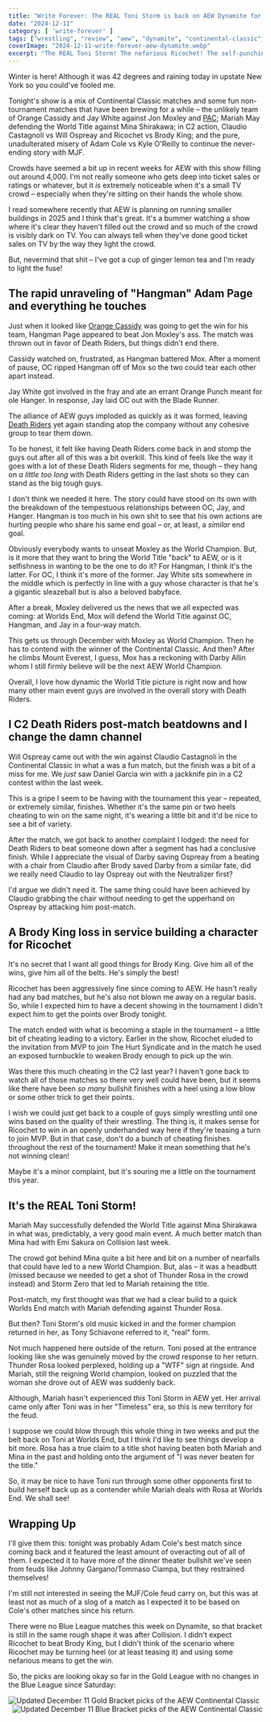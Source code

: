 ```yaml
---
title: "Write Forever: The REAL Toni Storm is back on AEW Dynamite for December 11"
date: "2024-12-11"
category: [ 'write-forever' ]
tags: ["wrestling", "review", "aew", "dynamite", "continental-classic", "continental-classic-2024"]
coverImage: "2024-12-11-write-forever-aew-dynamite.webp"
excerpt: "The REAL Toni Storm! The nefarious Ricochet! The self-punching Darby Allin! AEW Dynamite had it all!"
---
```


Winter is here! Although it was 42 degrees and raining today in upstate New York so you could've fooled me.

Tonight's show is a mix of Continental Classic matches and some fun non-tournament matches that have been brewing for a while – the unlikely team of Orange Cassidy and Jay White against Jon Moxley and [PAC](/posts/2024-12-04-write-forever-aew-dynamite); Mariah May defending the World Title against Mina Shirakawa; in C2 action, Claudio Castagnoli vs Will Ospreay and Ricochet vs Brody King; and the pure, unadulterated misery of Adam Cole vs Kyle O'Reilly to continue the never-ending story with MJF.

Crowds have seemed a bit up in recent weeks for AEW with this show filling out around 4,000. I'm not really someone who gets deep into ticket sales or ratings or whatever, but it _is_ extremely noticeable when it's a small TV crowd – especially when they're sitting on their hands the whole show.

I read somewhere recently that AEW is planning on running smaller buildings in 2025 and I think that's great. It's a bummer watching a show where it's clear they haven't filled out the crowd and so much of the crowd is visibly dark on TV. You can always tell when they've done good ticket sales on TV by the way they light the crowd.

But, nevermind that shit – I've got a cup of ginger lemon tea and I'm ready to light the fuse!

## The rapid unraveling of "Hangman" Adam Page and everything he touches

Just when it looked like [Orange Cassidy](/posts/2023-09-03-write-forever-aew-all-out) was going to get the win for his team, Hangman Page appeared to beat Jon Moxley's ass. The match was thrown out in favor of Death Riders, but things didn't end there.

Cassidy watched on, frustrated, as Hangman battered Mox. After a moment of pause, OC ripped Hangman off of Mox so the two could tear each other apart instead.

Jay White got involved in the fray and ate an errant Orange Punch meant for ole Hanger. In response, Jay laid OC out with the Blade Runner.

The alliance of AEW guys imploded as quickly as it was formed, leaving [Death Riders](/posts/2024-11-20-write-forever-aew-dynamite) yet again standing atop the company without any cohesive group to tear them down.

To be honest, it felt like having Death Riders come back in and stomp the guys out after all of this was a bit overkill. This kind of feels like the way it goes with a lot of these Death Riders segments for me, though – they hang on _a little too long_ with Death Riders getting in the last shots so they can stand as the big tough guys.

I don't think we needed it here. The story could have stood on its own with the breakdown of the tempestuous relationships between OC, Jay, and Hanger. Hangman is too much in his own shit to see that his own actions are hurting people who share his same end goal – or, at least, a _similar_ end goal.

Obviously everybody wants to unseat Moxley as the World Champion. But, is it more that they want to bring the World Title "back" to AEW, or is it selfishness in wanting to be the one to do it? For Hangman, I think it's the latter. For OC, I think it's more of the former. Jay White sits somewhere in the middle which is perfectly in line with a guy whose character is that he's a gigantic sleazeball but is also a beloved babyface.

After a break, Moxley delivered us the news that we all expected was coming: at Worlds End, Mox will defend the World Title against OC, Hangman, and Jay in a four-way match.

This gets us through December with Moxley as World Champion. Then he has to contend with the winner of the Continental Classic. And then? After he climbs Mount Everest, I guess, Mox has a reckoning with Darby Allin whom I still firmly believe will be the next AEW World Champion.

Overall, I love how dynamic the World Title picture is right now and how many other main event guys are involved in the overall story with Death Riders.

## I C2 Death Riders post-match beatdowns and I change the damn channel

Will Ospreay came out with the win against Claudio Castagnoli in the Continental Classic in what a was a fun match, but the finish was a bit of a miss for me. We _just_ saw Daniel Garcia win with a jackknife pin in a C2 contest within the last week.

This is a gripe I seem to be having with the tournament this year – repeated, or extremely similar, finishes. Whether it's the same pin or two heels cheating to win on the same night, it's wearing a little bit and it'd be nice to see a bit of variety.

After the match, we got back to another complaint I lodged: the need for Death Riders to beat someone down after a segment has had a conclusive finish. While I appreciate the visual of Darby saving Ospreay from a beating with a chair from Claudio after Brody saved Darby from a similar fate, did we really need Claudio to lay Ospreay out with the Neutralizer first?

I'd argue we didn't need it. The same thing could have been achieved by Claudio grabbing the chair without needing to get the upperhand on Ospreay by attacking him post-match.

## A Brody King loss in service building a character for Ricochet

It's no secret that I want all good things for Brody King. Give him all of the wins, give him all of the belts. He's simply the best!

Ricochet has been aggressively fine since coming to AEW. He hasn't really had any bad matches, but he's also not blown me away on a regular basis. So, while I expected him to have a decent showing in the tournament I didn't expect him to get the points over Brody tonight.

The match ended with what is becoming a staple in the tournament – a little bit of cheating leading to a victory. Earlier in the show, Ricochet eluded to the invitation from MVP to join The Hurt Syndicate and in the match he used an exposed turnbuckle to weaken Brody enough to pick up the win.

Was there this much cheating in the C2 last year? I haven't gone back to watch all of those matches so there very well could have been, but it seems like there have been _so many_ bullshit finishes with a heel using a low blow or some other trick to get their points.

I wish we could just get back to a couple of guys simply wrestling until one wins based on the quality of their wrestling. The thing is, it makes sense for Ricochet to win in an openly underhanded way here if they're teasing a turn to join MVP. But in that case, don't do a bunch of cheating finishes throughout the rest of the tournament! Make it mean something that he's not winning clean!

Maybe it's a minor complaint, but it's souring me a little on the tournament this year.

## It's the REAL Toni Storm!

Mariah May successfully defended the World Title against Mina Shirakawa in what was, predictably, a very good main event. A much better match than Mina had with Emi Sakura on Collision last week.

The crowd got behind Mina quite a bit here and bit on a number of nearfalls that could have led to a new World Champion. But, alas – it was a headbutt (missed because we needed to get a shot of Thunder Rosa in the crowd instead) and Storm Zero that led to Mariah retaining the title.

Post-match, my first thought was that we had a clear build to a quick Worlds End match with Mariah defending against Thunder Rosa.

But then? Toni Storm's old music kicked in and the former champion returned in her, as Tony Schiavone referred to it, "real" form.

Not much happened here outside of the return. Toni posed at the entrance looking like she was genuinely moved by the crowd response to her return. Thunder Rosa looked perplexed, holding up a "WTF" sign at ringside. And Mariah, still the reigning World champion, looked on puzzled that the woman she drove out of AEW was suddenly back.

Although, Mariah hasn't experienced _this_ Toni Storm in AEW yet. Her arrival came only after Toni was in her "Timeless" era, so this is new territory for the feud.

I suppose we could blow through this whole thing in two weeks and put the belt back on Toni at Worlds End, but I think I'd like to see things develop a bit more. Rosa has a true claim to a title shot having beaten both Mariah and Mina in the past and holding onto the argument of "I was never beaten for the title."

So, it may be nice to have Toni run through some other opponents first to build herself back up as a contender while Mariah deals with Rosa at Worlds End. We shall see!

## Wrapping Up

I'll give them this: tonight was probably Adam Cole's best match since coming back and it featured the least amount of overacting out of all of them. I expected it to have more of the dinner theater bullshit we've seen from feuds like Johnny Gargano/Tommaso Ciampa, but they restrained themselves!

I'm still not interested in seeing the MJF/Cole feud carry on, but this was at least not as much of a slog of a match as I expected it to be based on Cole's other matches since his return.

There were no Blue League matches this week on Dynamite, so that bracket is still in the same rough shape it was after Collision. I didn't expect Ricochet to beat Brody King, but I didn't think of the scenario where Ricochet may be turning heel (or at least teasing it) and using some nefarious means to get the win.

So, the picks are looking okay so far in the Gold League with no changes in the Blue League since Saturday:

<img src="/images/c2-gold-12-11.webp" alt="Updated December 11 Gold Bracket picks of the AEW Continental Classic" className="align-center-image">
&nbsp;
<img src="/images/c2-blue-12-07.webp" alt="Updated December 11 Blue Bracket picks of the AEW Continental Classic" className="align-center-image">
